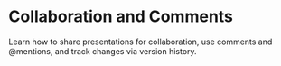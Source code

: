 # Collaboration and Comments

Learn how to share presentations for collaboration, use comments and @mentions, and track changes via version history.